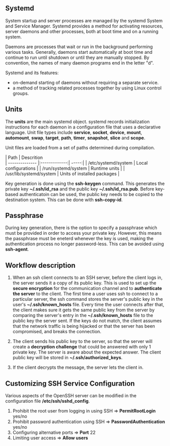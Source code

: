 ## Systemd
System startup and server processes are managed by the systemd System and Service Manager. Systemd provides a method for activating resources, server daemons and other processes, both at boot time and on a running system. 

Daemons are processes that wait or run in the background performing various tasks. Generally, daemons start automatically at boot time and continue to run until shutdown or until they are manually stopped. By convention, the names of many daemon programs end in the letter "d".

Systemd and its features:
* on-demand starting of daemons without requiring a separate service.
* a method of tracking related processes together by using Linux control groups.

## Units
The **units** are the main systemd object.
systemd records initialization instructions for each daemon in a configuration file that uses a declarative language. Unit file types
include **service**, **socket**, **device**, **mount**, **automount**, **swap**, **target**, **path**, **timer**, **snapshot**, **slice** and **scope**.

Unit files are loaded from a set of paths determined during compilation. 


| Path          | Descrition           
| --------------           |:-------------:| -----:|
| /etc/systemd/system      | Local configurations |
| /run/systemd/system      | Runtime units      |
| /usr/lib/systemd/system  | Units of installed packages      |    

Key generation is done using the **ssh-keygen** command. This generates the private key **~/.ssh/id_rsa** and the public key **~/.ssh/id_rsa.pub**. Before key-based authenticatoin can be used, the public key needs to be copied to the destination system. This can be done with **ssh-copy-id**.

## Passphrase
During key generation, there is the option to specify a passphrase which must be provided in order to access your private key. However, this means the passphrase must be eneterd whenever the key is used, making the authentication process no longer password-less. This can be avoided using **ssh-agent**.

## Workflow description

1. When an ssh client connects to an SSH server, before the client logs in, the server sends it a copy of its public key.
This is used to set up the **secure encryption** for the communication channel and to **authenticate the server** to the client.
The first time a user uses ssh to connect to a particular server, the ssh command stores the server's public key in the
user's **~/.ssh/known_hosts** file. Every time the user connects after that, the client makes sure it gets the same public key from the server by comparing the server's entry in the **~/.ssh/known_hosts** file to the public key the server sent. If the keys do not match, the client assumes that the network traffic is being hijacked or that the server has been compromised, and breaks the connection.

2. The client sends his public key to the server, so that the server will create a **decryption challenge** that could be answered with only 1 private key. The server is aware about the expected answer. The client public key will be stored in **~/.ssh/authorized_keys**.

3. If the client decrypts the message, the server lets the client in.

## Customizing SSH Service Configuration
Various aspects of the OpenSSH server can be modified in the configuration file **/etc/ssh/sshd_config**.
1. Prohibit the root user from logging in using SSH => **PermitRootLogin** yes/no
2. Prohibit password authentication using SSH => **PasswordAuthentication** yes/no
3. Configuring alternative ports => **Port** 22
4. Limiting user access => **Allow users**

